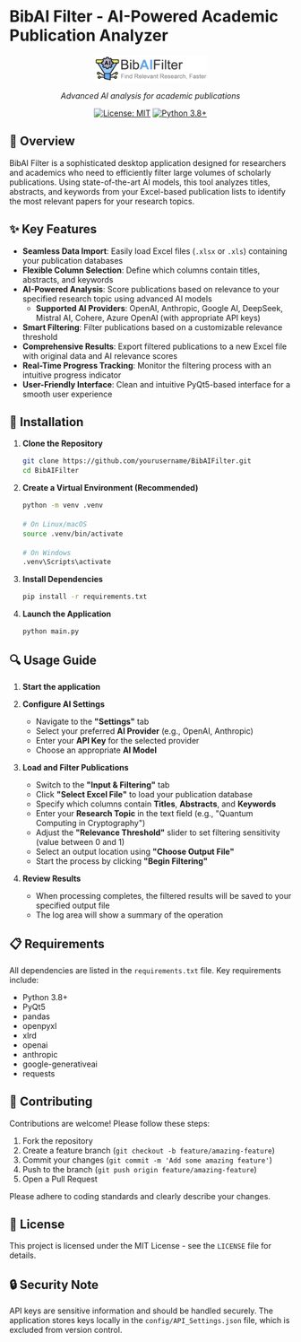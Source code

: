 # BibAI Filter - AI-Powered Academic Publication Analyzer

<div align="center">
  <img src="docs/images/logo.webp" alt="BibAI Filter Logo" width="200">
  
  *Advanced AI analysis for academic publications*
  
  [![License: MIT](https://img.shields.io/badge/License-MIT-blue.svg)](https://opensource.org/licenses/MIT)
  [![Python 3.8+](https://img.shields.io/badge/python-3.8+-blue.svg)](https://www.python.org/downloads/)
</div>

## 📖 Overview

BibAI Filter is a sophisticated desktop application designed for researchers and academics who need to efficiently filter large volumes of scholarly publications. Using state-of-the-art AI models, this tool analyzes titles, abstracts, and keywords from your Excel-based publication lists to identify the most relevant papers for your research topics.

## ✨ Key Features

- **Seamless Data Import**: Easily load Excel files (`.xlsx` or `.xls`) containing your publication databases
- **Flexible Column Selection**: Define which columns contain titles, abstracts, and keywords
- **AI-Powered Analysis**: Score publications based on relevance to your specified research topic using advanced AI models
  - **Supported AI Providers**: OpenAI, Anthropic, Google AI, DeepSeek, Mistral AI, Cohere, Azure OpenAI (with appropriate API keys)
- **Smart Filtering**: Filter publications based on a customizable relevance threshold
- **Comprehensive Results**: Export filtered publications to a new Excel file with original data and AI relevance scores
- **Real-Time Progress Tracking**: Monitor the filtering process with an intuitive progress indicator
- **User-Friendly Interface**: Clean and intuitive PyQt5-based interface for a smooth user experience

## 🚀 Installation

1. **Clone the Repository**
   ```bash
   git clone https://github.com/yourusername/BibAIFilter.git
   cd BibAIFilter
   ```

2. **Create a Virtual Environment (Recommended)**
   ```bash
   python -m venv .venv
   
   # On Linux/macOS
   source .venv/bin/activate
   
   # On Windows
   .venv\Scripts\activate
   ```

3. **Install Dependencies**
   ```bash
   pip install -r requirements.txt
   ```

4. **Launch the Application**
   ```bash
   python main.py
   ```

## 🔍 Usage Guide

1. **Start the application**

2. **Configure AI Settings**
   - Navigate to the **"Settings"** tab
   - Select your preferred **AI Provider** (e.g., OpenAI, Anthropic)
   - Enter your **API Key** for the selected provider
   - Choose an appropriate **AI Model**

3. **Load and Filter Publications**
   - Switch to the **"Input & Filtering"** tab
   - Click **"Select Excel File"** to load your publication database
   - Specify which columns contain **Titles**, **Abstracts**, and **Keywords**
   - Enter your **Research Topic** in the text field (e.g., "Quantum Computing in Cryptography")
   - Adjust the **"Relevance Threshold"** slider to set filtering sensitivity (value between 0 and 1)
   - Select an output location using **"Choose Output File"**
   - Start the process by clicking **"Begin Filtering"**

4. **Review Results**
   - When processing completes, the filtered results will be saved to your specified output file
   - The log area will show a summary of the operation

## 📋 Requirements

All dependencies are listed in the `requirements.txt` file. Key requirements include:

- Python 3.8+
- PyQt5
- pandas
- openpyxl
- xlrd
- openai
- anthropic
- google-generativeai
- requests

## 🤝 Contributing

Contributions are welcome! Please follow these steps:

1. Fork the repository
2. Create a feature branch (`git checkout -b feature/amazing-feature`)
3. Commit your changes (`git commit -m 'Add some amazing feature'`)
4. Push to the branch (`git push origin feature/amazing-feature`)
5. Open a Pull Request

Please adhere to coding standards and clearly describe your changes.

## 📄 License

This project is licensed under the MIT License - see the `LICENSE` file for details.

## 🔒 Security Note

API keys are sensitive information and should be handled securely. The application stores keys locally in the `config/API_Settings.json` file, which is excluded from version control. 
